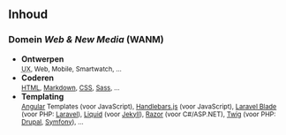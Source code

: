 Inhoud
------

### Domein *Web & New Media* (WANM)

- **Ontwerpen**  
<small><abbr title="User Experience">UX</abbr>, Web, Mobile, Smartwatch, …</small>
- **Coderen**  
<small>[HTML](http://www.w3.org/html/), [Markdown](https://daringfireball.net/projects/markdown/), [CSS](http://www.w3.org/css/), [Sass](http://sass-lang.com), …</small>
- **Templating**  
<small>[Angular](http://angular.io) Templates (voor JavaScript), [Handlebars.js](http://handlebarsjs.com) (voor JavaScript), [Laravel Blade](http://laravel.com/docs/master/blade) (voor PHP: [Laravel](http://laravel.com)), [Liquid](http://liquidmarkup.org) (voor [Jekyll](http://jekyllrb.com)), [Razor](https://github.com/aspnet/Razor) (voor C#/ASP.NET), [Twig](http://twig.sensiolabs.org) (voor PHP: [Drupal](https://www.drupal.org), [Symfony](https://symfony.com)), …</small>